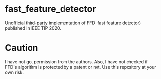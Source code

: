 # fast_feature_detector
Unofficial third-party implementation of FFD (fast feature detector) published in IEEE TIP 2020.

# Caution
I have not got permission from the authors.
Also, I have not checked if FFD's algorithm is protected by a patent or not.
Use this repository at your own risk.
